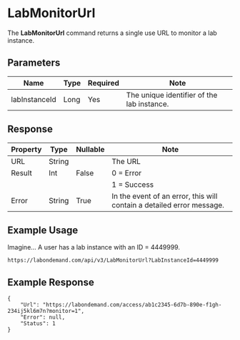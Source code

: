 # LabMonitorUrl

The **LabMonitorUrl** command returns a single use URL to monitor a lab instance. 

## Parameters

|Name|Type|Required|Note|
|--- |--- |--- |--- |
|labInstanceId|Long|Yes|The unique identifier of the lab instance.

## Response 

|Property|Type|Nullable|Note|
|--- |--- |--- |--- |
|URL|String||The URL 
|Result|Int|False|0 = Error
||||1 = Success|
|Error|String|True|In the event of an error, this will contain a detailed error message.|

## Example Usage

Imagine… A user has a lab instance with an ID = 4449999.

```
https://labondemand.com/api/v3/LabMonitorUrl?LabInstanceId=4449999
```

## Example Response
```linenums
{
    "Url": "https://labondemand.com/access/ab1c2345-6d7b-890e-f1gh-234ij5kl6m7n?monitor=1",
    "Error": null,
    "Status": 1
}
```
